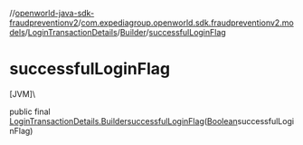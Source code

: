 //[openworld-java-sdk-fraudpreventionv2](../../../../index.md)/[com.expediagroup.openworld.sdk.fraudpreventionv2.models](../../index.md)/[LoginTransactionDetails](../index.md)/[Builder](index.md)/[successfulLoginFlag](successful-login-flag.md)

# successfulLoginFlag

[JVM]\

public final [LoginTransactionDetails.Builder](index.md)[successfulLoginFlag](successful-login-flag.md)([Boolean](https://docs.oracle.com/javase/8/docs/api/java/lang/Boolean.html)successfulLoginFlag)
